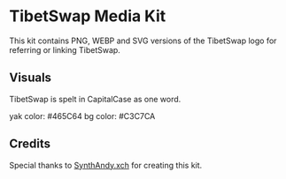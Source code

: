 # TibetSwap Media Kit
This kit contains PNG, WEBP and SVG versions of the TibetSwap logo for referring or linking TibetSwap.

## Visuals
TibetSwap is spelt in CapitalCase as one word.

yak color: #465C64
bg color: #C3C7CA

## Credits

Special thanks to [SynthAndy.xch](https://twitter.com/ProofOfSynthNFT) for creating this kit.